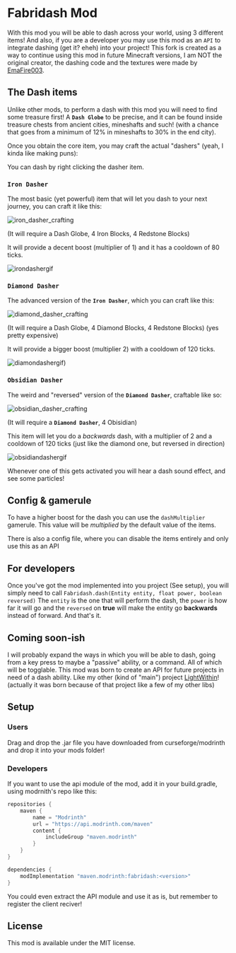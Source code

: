 # Fabridash Mod
With this mod you will be able to dash across your world, using 3 different items! And also, if you are a developer you may use this mod as an `API` to integrate dashing (get it? eheh) into your project! This fork is created as a way to continue using this mod in future Minecraft versions, I am NOT the original creator, the dashing code and the textures were made by [EmaFire003](https://github.com/emafire003/).

## The Dash items
Unlike other mods, to perform a dash with this mod you will need to find some treasure first! A **`Dash Globe`** to be precise, and it can be found inside treasure chests from ancient cities, mineshafts and such! (with a chance that goes from a minimum of 12% in mineshafts to 30% in the end city).

Once you obtain the core item, you may craft the actual "dashers" (yeah, I kinda like making puns):

You can dash by right clicking the dasher item.

### `Iron Dasher`
The most basic (yet powerful) item that will let you dash to your next journey, you can craft it like this:

![iron_dasher_crafting](https://user-images.githubusercontent.com/29462910/190399028-f819dfd4-29bd-4d30-a572-cc95c38bff68.JPG)

(It will require a Dash Globe, 4 Iron Blocks, 4 Redstone Blocks)

It will provide a decent boost (multiplier of 1) and it has a cooldown of 80 ticks.

![irondashergif](https://user-images.githubusercontent.com/29462910/190407499-c01c96f9-4dd9-47a3-a813-25e6f7707551.gif)

### `Diamond Dasher`
The advanced version of the **`Iron Dasher`**, which you can craft like this:

![diamond_dasher_crafting](https://user-images.githubusercontent.com/29462910/190399957-6fa7297d-87ff-4fc2-8aa4-d1c087a1049d.JPG)

(It will require a Dash Globe, 4 Diamond Blocks, 4 Redstone Blocks) (yes pretty expensive)

It will provide a bigger boost (multiplier 2) with a cooldown of 120 ticks.

![diamondashergif)](https://user-images.githubusercontent.com/29462910/190407984-add714c6-5944-49f2-84a5-509291d59a02.gif)

### `Obsidian Dasher`
The weird and "reversed" version of the **`Diamond Dasher`**, craftable like so:

![obsidian_dasher_crafting](https://user-images.githubusercontent.com/29462910/190400323-f01b4d84-f7dd-476d-849c-cf3ad0a1beed.JPG)

(It will require a **`Diamond Dasher`**, 4 Obisidian)

This item will let you do a *backwards* dash, with a multiplier of 2 and a cooldown of 120 ticks (just like the diamond one, but reversed in direction)

![obsidiandashergif](https://user-images.githubusercontent.com/29462910/190408729-e8e78885-b2e9-4a1e-99e4-85fc27d96788.gif)

Whenever one of this gets activated you will hear a dash sound effect, and see some particles! 

## Config & gamerule
To have a higher boost for the dash you can use the `dashMultiplier` gamerule. This value will be *multiplied* by the default value of the items.

There is also a config file, where you can disable the items entirely and only use this as an API

## For developers
Once you've got the mod implemented into you project (See setup), you will simply need to call `Fabridash.dash(Entity entity, float power, boolean reversed)`
The `entity` is the one that will perform the dash, the `power` is how far it will go and the `reversed` on **true** will make the entity go **backwards** instead of forward. And that's it.

## Coming soon-ish 
I will probably expand the ways in which you will be able to dash, going from a key press to maybe a "passive" ability, or a command. All of which will be togglable. This mod was born to create an API for future projects in need of a dash ability. Like my other (kind of "main") project [LightWithin](https://modrinth.com/mods/LightWithin)! (actually it was born because of that project like a few of my other libs)


## Setup
### Users
Drag and drop the .jar file you have downloaded from curseforge/modrinth and drop it into your mods folder!
### Developers
If you want to use the api module of the mod, add it in your build.gradle, using modrnith's repo like this:
```gradle
repositories {
    maven {
        name = "Modrinth"
        url = "https://api.modrinth.com/maven"
        content {
            includeGroup "maven.modrinth"
        }
    }
}

dependencies {
    modImplementation "maven.modrinth:fabridash:<version>"
}
```
You could even extract the API module and use it as is, but remember to register the client reciver!

## License

This mod is available under the MIT license.
